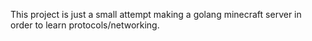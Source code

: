 This project is just a small attempt making a golang minecraft server in order to learn protocols/networking.
